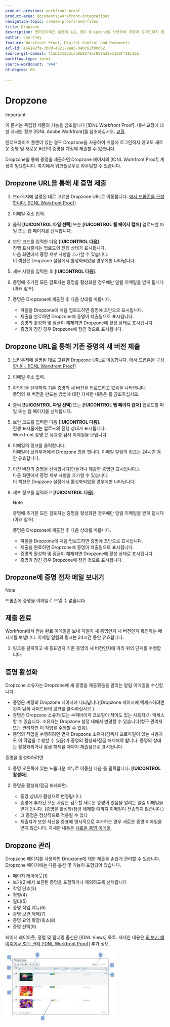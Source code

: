 ```yaml
---
product-previous: workfront-proof
product-area: documents;workfront-integrations
navigation-topic: create-proofs-and-files
title: Dropzone
description: 엔터프라이즈 플랜이 있는 경우 Dropzone을 사용하여 계정에 로그인하지 않고도 새로운 증명 및 새로운 버전의 증명을 계정에 제출할 수 있습니다.
author: Courtney
feature: Workfront Proof, Digital Content and Documents
exl-id: e66142fa-3b0d-4821-9aa5-040c62f00d62
source-git-commit: 41ab1312d2ccb8b8271bc851a35e31e9ff18c16b
workflow-type: tm+mt
source-wordcount: '944'
ht-degree: 0%

---
```


# Dropzone

>[!IMPORTANT]
>
>이 문서는 독립형 제품의 기능을 참조합니다 [!DNL Workfront Proof]. 내부 교정에 대한 자세한 정보 [!DNL Adobe Workfront]를 참조하십시오. [교정](../../../review-and-approve-work/proofing/proofing.md).

엔터프라이즈 플랜이 있는 경우 Dropzone을 사용하여 계정에 로그인하지 않고도 새로운 증명 및 새로운 버전의 증명을 계정에 제출할 수 있습니다.

Dropzone을 통해 증명을 제출하면 Dropzone 페이지의 [!DNL Workfront Proof] 계정이 필요합니다. 여기에서 워크플로우로 라우팅할 수 있습니다.

## Dropzone URL을 통해 새 증명 제출

1. 브라우저에 설명된 대로 고유한 Dropzone URL로 이동합니다. [에서 드롭존을 구성합니다. [!DNL Workfront Proof]](../../../workfront-proof/wp-acct-admin/account-settings/configure-dropzone-in-wp.md)
1. 이메일 주소 입력.
1. 클릭 **[!UICONTROL 파일 선택]** 또는 **[!UICONTROL 웹 페이지 캡처]** 업로드할 파일 또는 웹 페이지를 선택합니다.

1. 보안 코드를 입력한 다음 **[!UICONTROL 다음]**.\
   진행 표시줄에는 업로드의 진행 상태가 표시됩니다.\
   다음 화면에서 증명 세부 사항을 추가할 수 있습니다.\
   이 섹션은 Dropzone 설정에서 활성화되었을 경우에만 나타납니다.

1. 세부 사항을 입력한 후 **[!UICONTROL 다음]**.
1. 증명에 추가된 모든 검토자는 증명을 활성화한 경우에만 알림 이메일을 받게 됩니다(아래 참조).
1. 증명은 Dropzone에 제출한 후 다음 상태를 따릅니다.

   * 파일을 Dropzone에 처음 업로드하면 증명에 초안으로 표시됩니다.
   * 제출을 완료하면 Dropzone에 증명이 제출됨으로 표시됩니다.
   * 증명의 활성화 및 잠금이 해제되면 Dropzone에 활성 상태로 표시됩니다.
   * 증명이 잠긴 경우 Dropzone에 잠긴 것으로 표시됩니다.

## Dropzone URL을 통해 기존 증명의 새 버전 제출

1. 브라우저에 설명된 대로 고유한 Dropzone URL로 이동합니다. [에서 드롭존을 구성합니다. [!DNL Workfront Proof]](../../../workfront-proof/wp-acct-admin/account-settings/configure-dropzone-in-wp.md)
1. 이메일 주소 입력.
1. 확인란을 선택하여 기존 증명의 새 버전을 업로드하고 있음을 나타냅니다.\
   증명의 새 버전을 만드는 방법에 대한 자세한 내용은 를 참조하십시오.
1. 클릭 **[!UICONTROL 파일 선택]** 또는 **[!UICONTROL 웹 페이지 캡처]** 업로드할 파일 또는 웹 페이지를 선택합니다.

1. 보안 코드를 입력한 다음 **[!UICONTROL 다음]**.\
   진행 표시줄에는 업로드의 진행 상태가 표시됩니다.\
   Workfront 증명 은 유효성 검사 이메일을 보냅니다.

1. 이메일의 링크를 클릭합니다.\
   이메일이 브라우저에서 Dropzone 창을 엽니다. 이메일 알림의 링크는 24시간 동안 유효합니다.
1. 이전 버전의 증명을 선택합니다(만들거나 제출한 증명만 표시됩니다.).\
   다음 화면에서 증명 세부 사항을 추가할 수 있습니다.\
   이 섹션은 Dropzone 설정에서 활성화되었을 경우에만 나타납니다.

1. 세부 정보를 입력하고 **[!UICONTROL 다음]**.

   >[!NOTE]
   >
   >증명에 추가된 모든 검토자는 증명을 활성화한 경우에만 알림 이메일을 받게 됩니다(아래 참조).

   증명은 Dropzone에 제출한 후 다음 상태를 따릅니다.

   * 파일을 Dropzone에 처음 업로드하면 증명에 초안으로 표시됩니다.
   * 제출을 완료하면 Dropzone에 증명이 제출됨으로 표시됩니다.
   * 증명의 활성화 및 잠금이 해제되면 Dropzone에 활성 상태로 표시됩니다.
   * 증명이 잠긴 경우 Dropzone에 잠긴 것으로 표시됩니다.

## Dropzone에 증명 전자 메일 보내기

>[!NOTE]
>
>드롭존에 증명을 이메일로 보낼 수 없습니다.


## 제출 완료

Workfront에서 전송 완료 이메일을 보내 파일이 새 증명인지 새 버전인지 확인하는 메시지를 보냅니다. 이메일 알림의 링크는 24시간 동안 유효합니다.

1. 링크를 클릭하고 새 증표인지 기존 증명의 새 버전인지에 따라 위의 단계를 수행합니다.

## 증명 활성화

Dropzone 소유자는 Dropzone에 새 증명을 제출했음을 알리는 알림 이메일을 수신합니다.

* 증명은 계정의 Dropzone 페이지에 나타납니다(Dropzone 페이지에 액세스하려면 왼쪽 탐색 사이드바의 링크를 클릭하십시오.).
* 증명은 Dropzone 소유자(또는 수퍼바이저 프로필이 적어도 있는 사용자)가 액세스할 수 있습니다. 소유자는 Dropzone 설정 내에서 변경할 수 있습니다(청구 관리자 또는 관리자만 이 작업을 수행할 수 있음).
* 증명의 작업을 수행하려면 먼저 Dropzone 소유자(감독자 프로파일이 있는 사용자도 이 작업을 수행할 수 있음)가 증명의 활성화/잠금 해제해야 합니다. 증명의 상태는 활성화되거나 잠금 해제될 때까지 제출됨으로 표시됩니다.

증명을 활성화하려면

1. 증명 오른쪽에 있는 드롭다운 메뉴로 이동한 다음 를 클릭합니다. **[!UICONTROL 활성화]**.
1. 증명을 활성화/잠금 해제하면:

   * 증명 상태가 활성으로 변경됩니다.
   * 증명에 추가된 모든 사람은 검토할 새로운 증명이 있음을 알리는 알림 이메일을 받게 됩니다. (증명을 활성화/잠금 해제할 때까지 이메일이 전송되지 않습니다.)
   * 그 증명은 정상적으로 적용될 수 있다
   * 제출자가 또한 자신을 증표에 명시적으로 추가하는 경우 새로운 증명 이메일을 받지 않습니다. 자세한 내용은 [새로운 증명 이메일](../../../workfront-proof/wp-emailsntfctns/proof-notifications-and-reminders/new-proof-email.md).

## Dropzone 관리

Dropzone 페이지를 사용하면 Dropzone에 대한 제출을 손쉽게 관리할 수 있습니다. Dropzone 페이지에는 다음 옵션 및 기능이 포함되어 있습니다.

* 페이지 레이아웃(1)
* 보기(2)에서 보관된 증명을 포함하거나 제외하도록 선택합니다
* 작업 단추(3)
* 정렬(4)
* 필터(5)
* 증명 작업 메뉴(6)
* 증명 보관 해제(7)
* 증명 요약 확장/축소(8)
* 증명 선택(9)

페이지 레이아웃, 정렬 및 필터링 옵션은 [!DNL Views] 목록. 자세한 내용은 [의 보기 페이지에서 항목 관리 [!DNL Workfront Proof]](../../../workfront-proof/wp-work-proofsfiles/manage-your-work/manage-items-on-views-page.md) 추가 정보.

![New_Dropzone_design__Feb_2013_.jpg](assets/new-dropzone-design--feb-2013--350x224.jpg)
